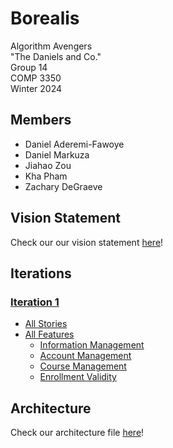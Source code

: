 # Borealis

Algorithm Avengers  
"The Daniels and Co."  
Group 14  
COMP 3350  
Winter 2024

## Members
- Daniel Aderemi-Fawoye
- Daniel Markuza
- Jiahao Zou
- Kha Pham
- Zachary DeGraeve

## Vision Statement

Check our our vision statement [here](/Documentation/visionstatement.md)!

## Iterations

### [Iteration 1](https://code.cs.umanitoba.ca/comp3350-winter2024/algoirthmavengers-a02-14/-/milestones/1#tab-issues)
- [All Stories](https://code.cs.umanitoba.ca/comp3350-winter2024/algoirthmavengers-a02-14/-/issues/?sort=created_date&state=opened&label_name%5B%5D=Story&milestone_title=Iteration%201%20-%20Course%20Registration%20and%20Administration%20Logic&first_page_size=20)
- [All Features](https://code.cs.umanitoba.ca/comp3350-winter2024/algoirthmavengers-a02-14/-/issues/?sort=label_priority&state=opened&label_name%5B%5D=Feature&milestone_title=Iteration%201%20-%20Course%20Registration%20and%20Administration%20Logic&first_page_size=20)
  - [Information Management](https://code.cs.umanitoba.ca/comp3350-winter2024/algoirthmavengers-a02-14/-/issues/?label_name%5B%5D=Information%20Management)
  - [Account Management](https://code.cs.umanitoba.ca/comp3350-winter2024/algoirthmavengers-a02-14/-/issues/?label_name%5B%5D=Account%20Management)
  - [Course Management](https://code.cs.umanitoba.ca/comp3350-winter2024/algoirthmavengers-a02-14/-/issues/?label_name%5B%5D=Course%20Management)
  - [Enrollment Validity](https://code.cs.umanitoba.ca/comp3350-winter2024/algoirthmavengers-a02-14/-/issues/?label_name%5B%5D=Enrollment%20Validity) 

## Architecture

Check our architecture file [here](https://code.cs.umanitoba.ca/comp3350-winter2024/algoirthmavengers-a02-14/-/blob/main/Documentation/Architecture.md?ref_type=heads)!
